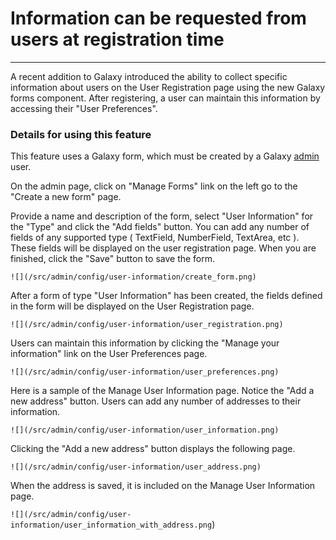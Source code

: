  

# Information can be requested from users at registration time

* * *

A recent addition to Galaxy introduced the ability to collect specific information about users on the User Registration page using the new Galaxy forms component. After registering, a user can maintain this information by accessing their "User Preferences".

### Details for using this feature

This feature uses a Galaxy form, which must be created by a Galaxy [admin](/src/admin/interface) user.

On the admin page, click on "Manage Forms" link on the left go to the "Create a new form" page.

Provide a name and description of the form, select "User Information" for the "Type" and click the "Add fields" button. You can add any number of fields of any supported type ( TextField, NumberField, TextArea, etc ). These fields will be displayed on the user registration page. When you are finished, click the "Save" button to save the form.

`![](/src/admin/config/user-information/create_form.png)`

After a form of type "User Information" has been created, the fields defined in the form will be displayed on the User Registration page.

`![](/src/admin/config/user-information/user_registration.png)`

Users can maintain this information by clicking the "Manage your information" link on the User Preferences page.

`![](/src/admin/config/user-information/user_preferences.png)`

Here is a sample of the Manage User Information page. Notice the "Add a new address" button. Users can add any number of addresses to their information.

`![](/src/admin/config/user-information/user_information.png)`

Clicking the "Add a new address" button displays the following page.

`![](/src/admin/config/user-information/user_address.png)`

When the address is saved, it is included on the Manage User Information page.

`![](/src/admin/config/user-information/user_information_with_address.png`)
